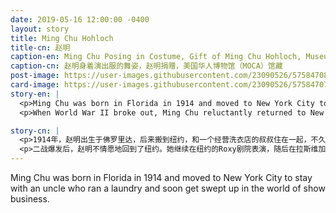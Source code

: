 ```yaml
---
date: 2019-05-16 12:00:00 -0400
layout: story
title: Ming Chu Hohloch
title-cn: 赵明
caption-en: Ming Chu Posing in Costume, Gift of Ming Chu Hohloch, Museum of Chinese in America (MOCA) Collection
caption-cn: 赵明身着演出服的舞姿，赵明捐赠，美国华人博物馆（MOCA）馆藏
post-image: https://user-images.githubusercontent.com/23090526/57584708-6a696600-74ac-11e9-8bc7-68dbfd6a1cae.jpg
card-image: https://user-images.githubusercontent.com/23090526/57584707-69383900-74ac-11e9-8abb-5a7101216074.jpg
story-en: |
  <p>Ming Chu was born in Florida in 1914 and moved to New York City to stay with an uncle who ran a laundry and soon get swept up in the world of show business. At age fifteen, she moved downtown to live in a house sponsored by the Rockefellers for young women looking to catch a break and started modeling and dancing at clubs to pay the bills. She caught her lucky break when she was scouted by a Parisian director and contracted to perform in London. Her career skyrocketed in Europe after her run as “Miss China-America” in the Miss Universe pageant, and she soon became a headlining solo act under the name “Princess Ming Chu, Flower of the Orient.” She performed across the continent, graced the cover of newspapers, and met the likes of the King and Queen of Belgium, Prince Wilhelm of Germany, Walt Disney, Bob Hope, Orson Welles, and Jackie Gleason.</p>
  <p>When World War II broke out, Ming Chu reluctantly returned to New York. She continued performing at the Roxy Theatre in NYC and subsequently in Las Vegas then again in Europe to entertain the troops. She would also act in several movies and released two rock and roll songs. Ming Chu’s career echoes that of her predecessor Anna Mae Wong more than her “chop suey circuit” contemporaries for the worldwide fame she was able to find in Europe, outside of the US’ more racially-charged confines.</p>

story-cn: |
  <p>1914年，赵明出生于佛罗里达，后来搬到纽约，和一个经营洗衣店的叔叔住在一起，不久她就在演艺圈崭露头角。15岁时，她搬到下城，住在洛克菲勒家族为那些开始在夜总会寻求做模特和跳舞新职业的年轻女性提供的一处房子里。幸运的是，她抓住了一个机会——被一名巴黎导演看中，她签约到伦敦演出。在以“中美小姐”的身份参加环球小姐选美比赛以后，她的事业在欧洲一飞冲天。很快她就以“东方之花——赵明公主”的名字领衔独舞。她在欧洲大陆各地演出，登上报纸封面，还会见了比利时国王和王后、德国威廉王子、华特·迪士尼、鲍勃·霍普、奥逊·威尔斯和杰基·格黎森等人。</p>
  <p>二战爆发后，赵明不情愿地回到了纽约。她继续在纽约的Roxy剧院表演，随后在拉斯维加斯演出，之后又回到欧洲为军队表演。她还参演了几部电影，并发行了两首摇滚歌曲。赵明的职业生涯更像是下一个“黄柳霜”，而不同于她同时代的Chop Suey巡演团的演员们，因为她能够在欧洲——美国之外的一个更具种族色彩的疆域获得国际声誉。</p>
---
```


Ming Chu was born in Florida in 1914 and moved to New York City to stay with an uncle who ran a laundry and soon get swept up in the world of show business.
